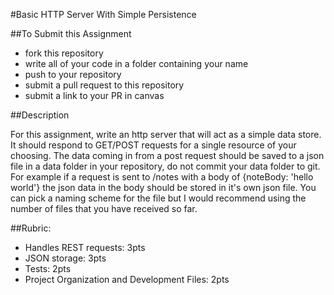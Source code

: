 #Basic HTTP Server With Simple Persistence

##To Submit this Assignment
  * fork this repository
  * write all of your code in a folder containing your name
  * push to your repository
  * submit a pull request to this repository
  * submit a link to your PR in canvas

##Description

For this assignment, write an http server that will act as a simple data store. It should respond to GET/POST requests for a single resource of your choosing. The data coming in from a post request should be saved to a json file in a data folder in your repository, do not commit your data folder to git. For example if a request is sent to /notes with a body of {noteBody: 'hello world'} the json data in the body should be stored in it's own json file. You can pick a naming scheme for the file but I would recommend using the number of files that you have received so far.

##Rubric:
  * Handles REST requests: 3pts
  * JSON storage: 3pts 
  * Tests: 2pts
  * Project Organization and Development Files: 2pts

